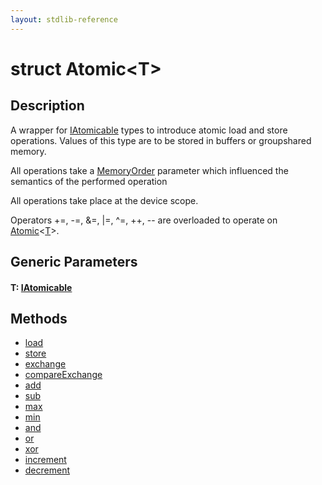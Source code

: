 ```yaml
---
layout: stdlib-reference
---
```


# struct Atomic\<T\>

## Description

A wrapper for <span class='code'><a href="../../interfaces/iatomicable-01/index.html" class="code_type">IAtomicable</a></span> types to introduce atomic load and store
operations. Values of this type are to be stored in buffers or groupshared
memory.

All operations take a <span class='code'><a href="../memoryorder-06/index.html" class="code_type">MemoryOrder</a></span> parameter which influenced the
semantics of the performed operation

All operations take place at the device scope.

Operators <span class='code'>+=</span>, <span class='code'>-=</span>, <span class='code'>&amp;=</span>, <span class='code'>|=</span>, <span class='code'>^=</span>, <span class='code'>++</span>, <span class='code'>--</span> are overloaded to
operate on <span class='code'><a href="index.html" class="code_type">Atomic</a>&lt;<a href="index.html#typeparam-T" class="code_type">T</a>&gt;</span>.


## Generic Parameters

####  <a id="typeparam-T"></a>T: [IAtomicable](../../interfaces/iatomicable-01/index)

## Methods

* [load](load)
* [store](store)
* [exchange](exchange)
* [compareExchange](compareexchange-7)
* [add](add)
* [sub](sub)
* [max](max)
* [min](min)
* [and](and)
* [or](or)
* [xor](xor)
* [increment](increment)
* [decrement](decrement)


<!-- RTD-TOC-START
```{toctree}
:titlesonly:
:hidden:

add <add>
and <and>
compareExchange <compareexchange-7>
decrement <decrement>
exchange <exchange>
increment <increment>
load <load>
max <max>
min <min>
or <or>
store <store>
sub <sub>
xor <xor>
```
RTD-TOC-END -->
